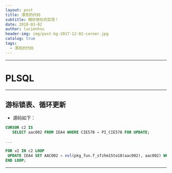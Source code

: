 ```yaml
---
layout: post
title: 漂亮的代码
subtitle: 精妙绝伦的实现！
date: 2018-03-02
author: lucienhsu
header-img: img/post-bg-2017-12-02-career.jpg
catalog: true
tags:
  - 漂亮的代码
---
```


--------------------------------------------------------------------------------

# PLSQL

--------------------------------------------------------------------------------

## 游标锁表、循环更新

- 源码如下：

```sql
CURSOR c2 IS  
   SELECT aac002 FROM IEA4 WHERE CIE578 = PI_CIE578 FOR UPDATE;  

...

FOR v2 IN c2 LOOP
 UPDATE IEA4 SET AAC002 = nvl(pkg_fun.f_sfzhm15to18(aac002), aac002) WHERE CURRENT OF c2;
END LOOP;
```

--------------------------------------------------------------------------------
